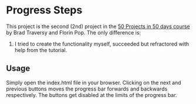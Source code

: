 # Progress Steps

This project is the second (2nd) project in the [50 Projects in 50 days course](https://www.udemy.com/course/50-projects-50-days/) by Brad Traversy and Florin Pop. The only difference is:

1. I tried to create the functionality myself, succeeded but refractored with help from the tutorial.

## Usage

Simply open the index.html file in your browser.
Clicking on the next and previous buttons moves the progress bar forwards and backwards respectively. The buttons get disabled at the limits of the progress bar.